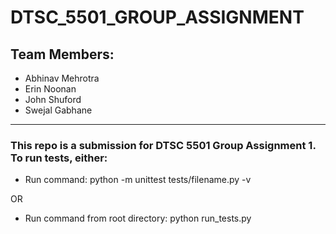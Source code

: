 # DTSC_5501_GROUP_ASSIGNMENT

## Team Members:
* Abhinav Mehrotra
* Erin Noonan
* John Shuford
* Swejal Gabhane

___

### This repo is a submission for DTSC 5501 Group Assignment 1. To run tests, either:

* Run command: python -m unittest tests/filename.py -v

OR

* Run command from root directory: python run_tests.py

